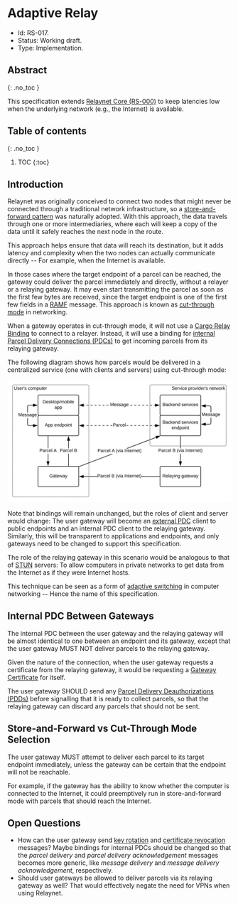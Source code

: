# Adaptive Relay

- Id: RS-017.
- Status: Working draft.
- Type: Implementation.

## Abstract
{: .no_toc }

This specification extends [Relaynet Core (RS-000)](rs000-core.md) to keep latencies low when the underlying network (e.g., the Internet) is available.

## Table of contents
{: .no_toc }

1. TOC
{:toc}

## Introduction

Relaynet was originally conceived to connect two nodes that might never be connected through a traditional network infrastructure, so a [store-and-forward pattern](https://en.wikipedia.org/wiki/Store_and_forward) was naturally adopted. With this approach, the data travels through one or more intermediaries, where each will keep a copy of the data until it safely reaches the next node in the route.

This approach helps ensure that data will reach its destination, but it adds latency and complexity when the two nodes can actually communicate directly -- For example, when the Internet is available.

In those cases where the target endpoint of a parcel can be reached, the gateway could deliver the parcel immediately and directly, without a relayer or a relaying gateway. It may even start transmitting the parcel as soon as the first few bytes are received, since the target endpoint is one of the first few fields in a [RAMF](rs001-ramf.md) message. This approach is known as [cut-through mode](https://en.wikipedia.org/wiki/Cut-through_switching) in networking.

When a gateway operates in cut-through mode, it will not use a [Cargo Relay Binding](rs000-core.md#cargo-relay-binding) to connect to a relayer. Instead, it will use a binding for [internal Parcel Delivery Connections (PDCs)](rs000-core.md#internal-pdc) to get incoming parcels from its relaying gateway. 

The following diagram shows how parcels would be delivered in a centralized service (one with clients and servers) using cut-through mode:

![](assets/rs017/cut-through-mode.svg)

Note that bindings will remain unchanged, but the roles of client and server would change: The user gateway will become an [external PDC](rs000-core.md#external-pdc) client to public endpoints and an internal PDC client to the relaying gateway. Similarly, this will be transparent to applications and endpoints, and only gateways need to be changed to support this specification.

The role of the relaying gateway in this scenario would be analogous to that of [STUN](https://en.wikipedia.org/wiki/STUN) servers: To allow computers in private networks to get data from the Internet as if they were Internet hosts.

This technique can be seen as a form of [adaptive switching](https://en.wikipedia.org/wiki/Adaptive_switching) in computer networking -- Hence the name of this specification.

## Internal PDC Between Gateways

The internal PDC between the user gateway and the relaying gateway will be almost identical to one between an endpoint and its gateway, except that the user gateway MUST NOT deliver parcels to the relaying gateway.

Given the nature of the connection, when the user gateway requests a certificate from the relaying gateway, it would be requesting a [Gateway Certificate](rs002-pki.md#gateway-certificate) for itself.

The user gateway SHOULD send any [Parcel Delivery Deauthorizations (PDDs)](rs002-pki.md#parcel-delivery-deauthorization-pdd) before signalling that it is ready to collect parcels, so that the relaying gateway can discard any parcels that should not be sent.

## Store-and-Forward vs Cut-Through Mode Selection

The user gateway MUST attempt to deliver each parcel to its target endpoint immediately, unless the gateway can be certain that the endpoint will not be reachable.

For example, if the gateway has the ability to know whether the computer is connected to the Internet, it could preemptively run in store-and-forward mode with parcels that should reach the Internet.

## Open Questions

- How can the user gateway send [key rotation](rs002-pki.md#certificate-and-key-rotation) and [certificate revocation](rs002-pki.md) messages? Maybe bindings for internal PDCs should be changed so that the _parcel delivery_ and _parcel delivery acknowledgement_ messages becomes more generic, like _message delivery_ and _message delivery acknowledgement_, respectively.
- Should user gateways be allowed to deliver parcels via its relaying gateway as well? That would effectively negate the need for VPNs when using Relaynet.
